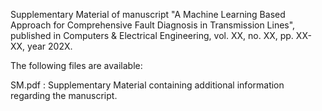 Supplementary Material of manuscript "A Machine Learning Based Approach for Comprehensive Fault Diagnosis in Transmission Lines", published in Computers & Electrical Engineering, vol. XX, no. XX, pp. XX-XX, year 202X.

The following files are available:

SM.pdf : Supplementary Material containing additional information regarding the manuscript.
